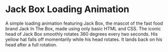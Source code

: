 # Jack Box Loading Animation
A simple loading animation featuring Jack Box, the mascot of the fast food brand Jack In The Box, made using only basic HTML and CSS. The iconic head of Jack Box smoothly rotates 360 degrees every two seconds. His yellow hat falls off momentarily while his head rotates. It lands back on his head after a full rotation.
